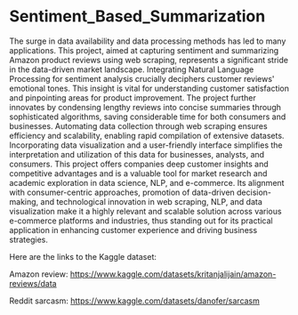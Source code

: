 # Sentiment_Based_Summarization

The surge in data availability and data processing methods has led to many applications. 
This project, aimed at capturing sentiment and summarizing Amazon product reviews using 
web scraping, represents a significant stride in the data-driven market landscape. 
Integrating Natural Language Processing for sentiment analysis crucially deciphers customer 
reviews' emotional tones. This insight is vital for understanding customer satisfaction and pinpointing 
areas for product improvement. The project further innovates by condensing lengthy reviews into concise
summaries through sophisticated algorithms, saving considerable time for both consumers and businesses. 
Automating data collection through web scraping ensures efficiency and scalability, 
enabling rapid compilation of extensive datasets. Incorporating data visualization and a user-friendly 
interface simplifies the interpretation and utilization of this data for businesses, analysts, and consumers. 
This project offers companies deep customer insights and competitive advantages and is a valuable tool for market research and academic exploration in data science, NLP, and e-commerce. Its alignment with consumer-centric approaches, promotion of data-driven decision-making, and technological innovation in web scraping, NLP, and data visualization make it a highly relevant and scalable solution across various e-commerce platforms and industries, thus standing out for its practical application in enhancing customer experience and driving business strategies.

Here are the links to the Kaggle dataset:

Amazon review: https://www.kaggle.com/datasets/kritanjalijain/amazon-reviews/data

Reddit sarcasm: https://www.kaggle.com/datasets/danofer/sarcasm
